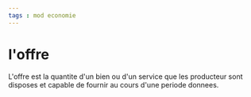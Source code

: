 ```yaml
---
tags : mod economie
---
```

# l'offre
L'offre est la quantite d'un bien ou d'un service que les producteur sont disposes et capable de fournir au cours d'une periode donnees.

